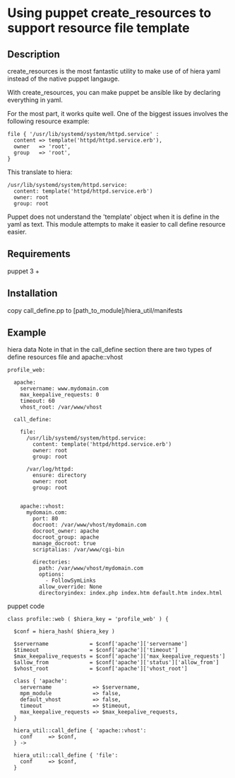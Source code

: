 # Using puppet create_resources to support resource file template

## Description

create_resources is the most fantastic utility to make use of of hiera yaml instead of the native puppet langauge. 

With create_resources, you can make puppet be ansible like by declaring everything in yaml.

For the most part, it works quite well. One of the biggest issues
involves the following resource example:

```
file { '/usr/lib/systemd/system/httpd.service' : 
  content => template('httpd/httpd.service.erb'),
  owner   => 'root',
  group   => 'root',
}
```

This translate to hiera:

```
/usr/lib/systemd/system/httpd.service:
  content: template('httpd/httpd.service.erb')
  owner: root
  group: root
```

Puppet does not understand the 'template' object when it is define in the yaml as text.
This module attempts to make it easier to call define resource easier.

## Requirements

puppet 3 +

## Installation

copy call_define.pp to [path_to_module]/hiera_util/manifests

## Example

hiera data
Note in that in the call_define section there are two types of define resources file and apache::vhost
```
profile_web:

  apache:
    servername: www.mydomain.com
    max_keepalive_requests: 0
    timeout: 60
    vhost_root: /var/www/vhost

  call_define:

    file:
      /usr/lib/systemd/system/httpd.service:
        content: template('httpd/httpd.service.erb')
        owner: root
        group: root

      /var/log/httpd:
        ensure: directory
        owner: root
        group: root
  

    apache::vhost:
      mydomain.com:
        port: 80
        docroot: /var/www/vhost/mydomain.com
        docroot_owner: apache
        docroot_group: apache
        manage_docroot: true
        scriptalias: /var/www/cgi-bin

        directories:
          path: /var/www/vhost/mydomain.com
          options:
            - FollowSymLinks
          allow_override: None
          directoryindex: index.php index.htm default.htm index.html

```

puppet code
```
class profile::web ( $hiera_key = 'profile_web' ) {

  $conf = hiera_hash( $hiera_key )

  $servername             = $conf['apache']['servername']
  $timeout                = $conf['apache']['timeout']
  $max_keepalive_requests = $conf['apache']['max_keepalive_requests']
  $allow_from             = $conf['apache']['status']['allow_from']
  $vhost_root             = $conf['apache']['vhost_root']

  class { 'apache':
    servername             => $servername,
    mpm_module             => false,
    default_vhost          => false,
    timeout                => $timeout,
    max_keepalive_requests => $max_keepalive_requests,
  }

  hiera_util::call_define { 'apache::vhost':
    conf     => $conf,
  } ->

  hiera_util::call_define { 'file':
    conf     => $conf,
  }
  
```
